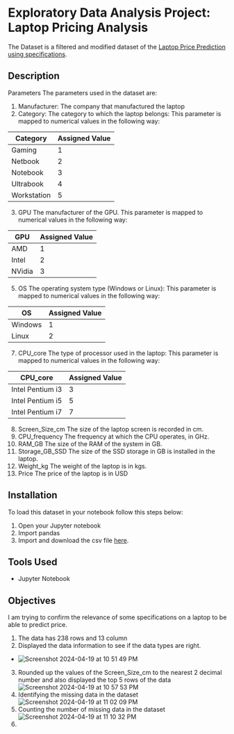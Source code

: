 # Exploratory Data Analysis Project: Laptop Pricing Analysis
The Dataset is a filtered and modified dataset of the [Laptop Price Prediction using specifications](https://www.kaggle.com/datasets/arnabchaki/laptop-price-prediction?resource=download).

##  Description
Parameters
The parameters used in the dataset are:
1. Manufacturer:
The company that manufactured the laptop
2. Category:
The category to which the laptop belongs: This parameter is mapped to numerical values in the
following way:

| Category    | Assigned Value |
|-------------|----------------|
| Gaming      | 1              |
| Netbook     | 2              |
| Notebook    | 3              |
| Ultrabook   | 4              |
| Workstation | 5              |



3. GPU
The manufacturer of the GPU. This parameter is mapped to numerical values in the following way:


| GPU    |Assigned Value|
|------  |--------------|
|AMD     |1             |
|Intel   |2             |
|NVidia  |3             |

5. OS
The operating system type (Windows or Linux): This parameter is mapped to numerical values in the
following way:


| OS     | Assigned Value|
| ---    | ---
|Windows | 1             |
|Linux   | 2             |

7. CPU_core
The type of processor used in the laptop: This parameter is mapped to numerical values in the
following way:

|CPU_core| Assigned Value|
|---     | ---           |
|Intel Pentium i3|  3    |
|Intel Pentium i5 |  5    |
|Intel Pentium i7 | 7 |
8. Screen_Size_cm
The size of the laptop screen is recorded in cm.
9. CPU_frequency
The frequency at which the CPU operates, in GHz.
10. RAM_GB
The size of the RAM of the system in GB.
11. Storage_GB_SSD
The size of the SSD storage in GB is installed in the laptop.
12. Weight_kg
The weight of the laptop is in kgs.
13. Price
The price of the laptop is in USD

## Installation
To load this dataset in your notebook follow this steps below:

1. Open your Jupyter notebook
2. Import pandas
3. Import and download the csv file  <a href='https://cf-courses-data.s3.us.cloud-object-storage.appdomain.cloud/IBMDeveloperSkillsNetwork-DA0101EN-SkillsNetwork/labs/Data%20files/automobileEDA.csv'>here</a>.

   
## Tools Used
* Jupyter Notebook

## Objectives
I am trying to confirm the relevance of some specifications on a laptop to be able to predict price.


1. The data has 238 rows and 13 column
2. Displayed the data information to see if the data types are right.
* ![Screenshot 2024-04-19 at 10 51 49 PM](https://github.com/Raphlawren/Laptops_Pricing_Prediction_Using_Specifications/assets/130583230/001cd7f8-349c-4a92-8223-144ec8d28b78)
3. Rounded up the values of the Screen_Size_cm to the nearest 2 decimal number and also displayed the top 5 rows of the data
  ![Screenshot 2024-04-19 at 10 57 53 PM](https://github.com/Raphlawren/Laptops_Pricing_Prediction_Using_Specifications/assets/130583230/6cda5815-2cd2-4355-9e55-2a8336697910)
4. Identifying the missing data in the dataset
  ![Screenshot 2024-04-19 at 11 02 09 PM](https://github.com/Raphlawren/Laptops_Pricing_Prediction_Using_Specifications/assets/130583230/e0b6c8a1-55ba-4048-a33d-81a0e8b6fc90)
5. Counting the number of missing data in the dataset
  ![Screenshot 2024-04-19 at 11 10 32 PM](https://github.com/Raphlawren/Laptops_Pricing_Prediction_Using_Specifications/assets/130583230/f74c9b5c-1dfc-4028-9f05-de1a0acdfb7e)
6. 

  
